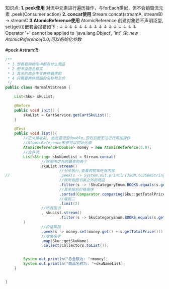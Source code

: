 知识点:
**1. peek使用**
对流中元素进行遍历操作，与forEach类似，但不会销毁流元素
.peek(Consumer action)
**2. concat使用**
Stream.concat(streamA, streamB) -> streamC
**3.AtomicReference使用**
AtomicReference 创建对象若不声明泛型, set(get())嵌套会报错如下 :
↓	↓	↓	↓	↓	↓	↓	↓	↓	↓	↓	↓	↓	↓	↓	↓	
Operator '+' cannot be applied to 'java.lang.Object', 'int'
*注: new AtomicReference(0.0)可以初始化参数*


#peek #stram流
```java
/**
 * 1 想看看购物车中都有什么商品
 * 2 图书类商品都买
 * 3 其余的商品中买两件最贵的
 * 4 只需要两件商品的名称和总价
 */
public class NormalVSStream {

    List<Sku> skuList;

    @Before
    public void init() {
        skuList = CartService.getCartSkuList();
    }

    @Test
    public void list(){
        //定义接收前, 此处要泛型double,否则后面无法进行累加操作
        //AtomicReference形参可以初始化值
        AtomicReference<Double> money = new AtomicReference(0.0);
        //合并流
        List<String> skuNameList = Stream.concat(
                //除图书之外的最贵的两个
                skuList.stream()
                        //分步执行,查看购物车所有内容
//                      .peek(s -> System.out.println(JSON.toJSONString(s, true)))
                        //除所有图书类之外的商品
                        .filter(s -> !SkuCategoryEnum.BOOKS.equals(s.getSkuCategory()))
                        //其余按总价格倒序
                        .sorted(Comparator.comparing(Sku::getTotalPrice).reversed())
                        //取前二
                        .limit(2)
                //所有图书
                , skuList.stream()
                        .filter(s -> SkuCategoryEnum.BOOKS.equals(s.getSkuCategory()))
        )
                //价格累加
                .peek(s -> money.set(money.get() + s.getTotalPrice()))
                //收集名字
                .map(Sku::getSkuName)
                .collect(Collectors.toList());


        System.out.println("总金额为: "+money);
        System.out.println("商品名称为: "+skuNameList);
    }


}


```